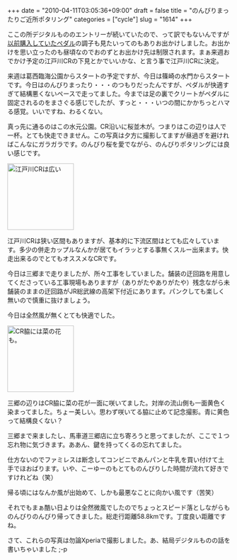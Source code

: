 +++
date = "2010-04-11T03:05:36+09:00"
draft = false
title = "のんびりまったりご近所ポタリング"
categories = ["cycle"]
slug = "1614"
+++

ここの所デジタルもののエントリーが続いていたので、って訳でもないんですが<a href="http://keruru.net/2010/03/21/%E3%83%9A%E3%83%80%E3%83%AB%E3%80%81%E8%B2%B7%E3%81%84%E3%81%BE%E3%81%97%E3%81%9F/">以前購入していたペダル</a>の調子も見たいってのもありお出かけしました。お出かけを思い立ったのも昼頃なのでおのずとお出かけ先は制限されます。まぁ来週おでかけ予定の江戸川CRの下見とかでいいかな、と言う事で江戸川CRに決定。

来週は葛西臨海公園からスタートの予定ですが、今日は篠崎の水門からスタートです。今日はのんびりまったり・・・のつもりだったんですが、ペダルが快適すぎて結構悪くないペースで走ってました。今までは足の裏でクリートがペダルに固定されるのをまさぐる感じでしたが、すっと・・・いつの間にかかちっとハマる感覚。いいですね、わるくない。

真っ先に通るのはこの水元公園。CR沿いに桜並木が。つまりはこの辺りは人で一杯。とても快走できません。この写真は夕方に撮影してますが昼過ぎを避ければこんなにガラガラです。のんびり桜を愛でながら、のんびりポタリングには良い感じです。

<a href="/images/2010/04/4507717271_ecc98f3df1_o-e1446997222195.jpg"><img src="/images/2010/04/4507717271_ecc98f3df1_o-e1446997222195-150x150.jpg" alt="江戸川CRは広い" width="150" height="150" class="aligncenter size-thumbnail wp-image-2561" /></a>

江戸川CRは狭い区間もありますが、基本的に下流区間はとても広々しています。多少の併走カップルなんかが居てもイラッとする事無くスルー出来ます。快走出来るのでとてもオススメなCRです。

今日は三郷まで走りましたが、所々工事をしていました。舗装の迂回路を用意してくださっている工事現場もありますが（ありがたやありがたや）残念ながら未舗装のままの迂回路がJR総武線の高架下付近にあります。パンクしても楽しく無いので慎重に抜けましょう。

今日は全然風が無くとても快適でした。

<a href="/images/2010/04/4507723251_63127780eb_o-e1446997233511.jpg"><img src="/images/2010/04/4507723251_63127780eb_o-e1446997233511-150x150.jpg" alt="CR脇には菜の花も。" width="150" height="150" class="aligncenter size-thumbnail wp-image-2560" /></a>

三郷の辺りはCR脇に菜の花が一面に咲いてました。対岸の流山側も一面黄色く染まってました。ちょー美しい。思わず咲いてる脇に止めて記念撮影。青に黄色って結構良くない？

三郷まで来ましたし、馬車道三郷店に立ち寄ろうと思ってましたが、ここで１つ忘れ物に気づきます。ああん、鍵を持ってくるの忘れてました。

仕方ないのでファミレスは断念してコンビニであんパンと牛乳を買い付けて土手でほおばります。いや、こーゆーのもとてものんびりした時間が流れて好きですけれどね（笑）

帰る頃にはなんか風が出始めて、しかも最悪なことに向かい風です（苦笑）

それでもまぁ酷い日よりは全然微風でしたのでちょっとスピード落としながらものんびりのんびり帰ってきました。総走行距離58.8kmです。丁度良い距離ですね。

さて、これらの写真は勿論Xperiaで撮影しました。あ、結局デジタルものの話を書いちゃいました ;-p
